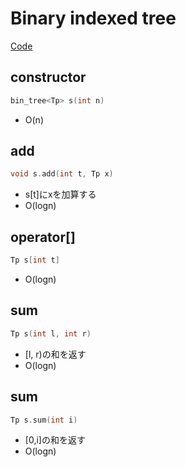 # Binary indexed tree
[Code](../../src/data/bin_tree.h)
## constructor
```cpp
bin_tree<Tp> s(int n)
```
* O(n)
## add
```cpp
void s.add(int t, Tp x)
```
* s[t]にxを加算する
* O(logn)
## operator[]
```cpp
Tp s[int t]
```
* O(logn)
## sum
```cpp
Tp s(int l, int r)
```
* [l, r)の和を返す
* O(logn)
## sum
```cpp
Tp s.sum(int i)
```
* [0,i]の和を返す
* O(logn)
